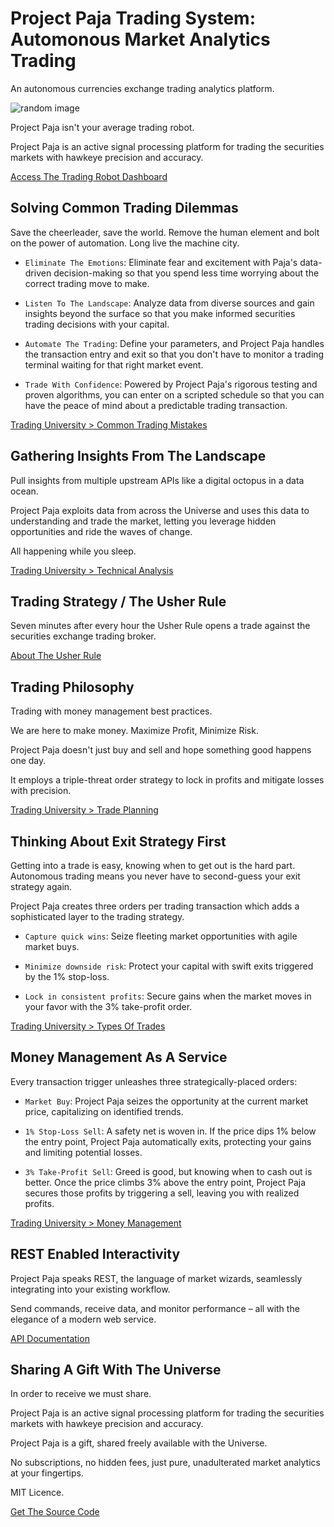 # Project Paja Trading System: Automonous Market Analytics Trading

An autonomous currencies exchange trading analytics platform.

![random image](/assets/cover.png)

Project Paja isn't your average trading robot.

Project Paja is an active signal processing platform for trading the securities markets with hawkeye precision and accuracy.

[Access The Trading Robot Dashboard](developer-guides/getting-started-guide.md)

## Solving Common Trading Dilemmas

Save the cheerleader, save the world. Remove the human element and bolt on the power of automation. Long live the machine city.

* `Eliminate The Emotions`: Eliminate fear and excitement with Paja's data-driven decision-making so that you spend less time worrying about the correct trading move to make.

* `Listen To The Landscape`: Analyze data from diverse sources and gain insights beyond the surface so that you make informed securities trading decisions with your capital.

* `Automate The Trading`: Define your parameters, and Project Paja handles the transaction entry and exit so that you don't have to monitor a trading terminal waiting for that right market event.

* `Trade With Confidence`: Powered by Project Paja's rigorous testing and proven algorithms, you can enter on a scripted schedule so that you can have the peace of mind about a predictable trading transaction.

[Trading University > Common Trading Mistakes](developer-guides/getting-started-guide.md)

## Gathering Insights From The Landscape

Pull insights from multiple upstream APIs like a digital octopus in a data ocean.

Project Paja exploits data from across the Universe and uses this data to understanding and trade the market, letting you leverage hidden opportunities and ride the waves of change.

All happening while you sleep.

[Trading University > Technical Analysis](developer-guides/getting-started-guide.md)

## Trading Strategy / The Usher Rule

Seven minutes after every hour the Usher Rule opens a trade against the securities exchange trading broker.

[About The Usher Rule](developer-guides/getting-started-guide.md)

## Trading Philosophy

Trading with money management best practices.

We are here to make money. Maximize Profit, Minimize Risk.

Project Paja doesn't just buy and sell and hope something good happens one day.

It employs a triple-threat order strategy to lock in profits and mitigate losses with precision.

[Trading University > Trade Planning](developer-guides/getting-started-guide.md)

## Thinking About Exit Strategy First

Getting into a trade is easy, knowing when to get out is the hard part. Autonomous trading means you never have to second-guess your exit strategy again.

Project Paja creates three orders per trading transaction which adds a sophisticated layer to the trading strategy. 

* `Capture quick wins`: Seize fleeting market opportunities with agile market buys.

* `Minimize downside risk`: Protect your capital with swift exits triggered by the 1% stop-loss.

* `Lock in consistent profits`: Secure gains when the market moves in your favor with the 3% take-profit order.

[Trading University > Types Of Trades](developer-guides/getting-started-guide.md)

## Money Management As A Service

Every transaction trigger unleashes three strategically-placed orders:

* `Market Buy`: Project Paja seizes the opportunity at the current market price, capitalizing on identified trends.

* `1% Stop-Loss Sell`: A safety net is woven in. If the price dips 1% below the entry point, Project Paja automatically exits, protecting your gains and limiting potential losses.

* `3% Take-Profit Sell`: Greed is good, but knowing when to cash out is better. Once the price climbs 3% above the entry point, Project Paja secures those profits by triggering a sell, leaving you with realized profits.

[Trading University > Money Management](developer-guides/getting-started-guide.md)

## REST Enabled Interactivity

Project Paja speaks REST, the language of market wizards, seamlessly integrating into your existing workflow.

Send commands, receive data, and monitor performance – all with the elegance of a modern web service.

[API Documentation](developer-guides/getting-started-guide.md)

## Sharing A Gift With The Universe

In order to receive we must share.

Project Paja is an active signal processing platform for trading the securities markets with hawkeye precision and accuracy.

Project Paja is a gift, shared freely available with the Universe.

No subscriptions, no hidden fees, just pure, unadulterated market analytics at your fingertips.

MIT Licence.

[Get The Source Code](developer-guides/getting-started-guide.md)
